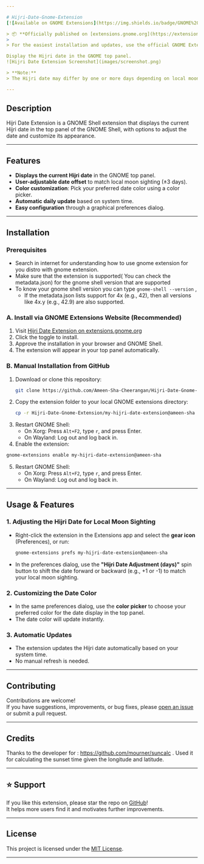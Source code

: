```yaml
---

# Hijri-Date-Gnome-Extension
[![Available on GNOME Extensions](https://img.shields.io/badge/GNOME%20Extensions-Available-brightgreen?logo=gnome)](https://extensions.gnome.org/extension/5995/hijri-date-extension/)

> 📦 **Officially published on [extensions.gnome.org](https://extensions.gnome.org/extension/5995/hijri-date-extension/)!**
>
> For the easiest installation and updates, use the official GNOME Extensions website.

Display the Hijri date in the GNOME top panel.
![Hijri Date Extension Screenshot](images/screenshot.png)

> **Note:**  
> The Hijri date may differ by one or more days depending on local moon sightings. This extension uses a standard algorithm and provides an option to adjust the date for your region. **Do not use for important things.**

---
```


## Description

Hijri Date Extension is a GNOME Shell extension that displays the current Hijri date in the top panel of the GNOME Shell, with options to adjust the date and customize its appearance.

---

## Features

- **Displays the current Hijri date** in the GNOME top panel.
- **User-adjustable date offset** to match local moon sighting (±3 days).
- **Color customization**: Pick your preferred date color using a color picker.
- **Automatic daily update** based on system time.
- **Easy configuration** through a graphical preferences dialog.

---

## Installation

### Prerequisites
- Search in internet for understanding how to use gnome extension for you distro with gnome extension. 
- Make sure that the extension is supported( You can check the metadata.json) for the gnome shell version that are supported
- To know your gnome shell version you can type ```gnome-shell --version``` , 
   - If the metadata.json lists support for 4x (e.g., 42), then all versions like 4x.y (e.g., 42.9) are also supported.

### **A. Install via GNOME Extensions Website (Recommended)**

1. Visit [Hijri Date Extension on extensions.gnome.org](https://extensions.gnome.org/extension/5995/hijri-date-extension/) 
2. Click the toggle to install.
3. Approve the installation in your browser and GNOME Shell.
4. The extension will appear in your top panel automatically.

### **B. Manual Installation from GitHub**

1. Download or clone this repository:
   ```sh
   git clone https://github.com/Ameen-Sha-Cheerangan/Hijri-Date-Gnome-Extension.git
   ```
2. Copy the extension folder to your local GNOME extensions directory:
   ```sh
   cp -r Hijri-Date-Gnome-Extension/my-hijri-date-extension@ameen-sha ~/.local/share/gnome-shell/extensions/
   ```
3. Restart GNOME Shell:
   - On Xorg: Press `Alt+F2`, type `r`, and press Enter.
   - On Wayland: Log out and log back in.
44. Enable the extension:
   ```sh
   gnome-extensions enable my-hijri-date-extension@ameen-sha
   ```
5. Restart GNOME Shell:
   - On Xorg: Press `Alt+F2`, type `r`, and press Enter.
   - On Wayland: Log out and log back in.

---

## Usage & Features

### **1. Adjusting the Hijri Date for Local Moon Sighting**

- Right-click the extension in the Extensions app and select the **gear icon** (Preferences), or run:
  ```sh
  gnome-extensions prefs my-hijri-date-extension@ameen-sha
  ```
- In the preferences dialog, use the **"Hijri Date Adjustment (days)"** spin button to shift the date forward or backward (e.g., +1 or -1) to match your local moon sighting.

### **2. Customizing the Date Color**

- In the same preferences dialog, use the **color picker** to choose your preferred color for the date display in the top panel.
- The date color will update instantly.

### **3. Automatic Updates**

- The extension updates the Hijri date automatically based on your system time.
- No manual refresh is needed.

---

## Contributing

Contributions are welcome!  
If you have suggestions, improvements, or bug fixes, please [open an issue](https://github.com/Ameen-Sha-Cheerangan/Hijri-Date-Gnome-Extension/issues) or submit a pull request.

---

## Credits

Thanks to the developer for : https://github.com/mourner/suncalc . Used it for calculating the sunset time given the longitude and latitude.

---

## ⭐ Support

If you like this extension, please star the repo on [GitHub](https://github.com/Ameen-Sha-Cheerangan/Hijri-Date-Gnome-Extension)!  
It helps more users find it and motivates further improvements.

---

## License

This project is licensed under the [MIT License](LICENSE).

---
